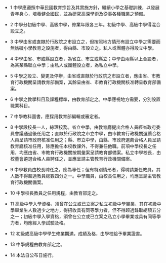 * 1 中學應遵照中華民國教育宗旨及其實施方針，繼續小學之基礎訓練，以發展青年身心，培養健全國民，並為研究高深學術及從事各種職業之預備。

* 2 中學分初級中學、高級中學，修業年限各三年。初級中學、高級中學得混合設立之。

* 3 中學由省或直隸於行政院之市設立之，但按照地方情形有設立中學之需要而無妨礙小學教育之設施者，得由縣、市設立之。私人或團體亦得設立中學。

* 4 中學由省、市或縣設立者，為省立、市立或縣立；中學由兩縣以上合設者，為某某縣聯立中學；由私人或團體設立者，為私立中學。

* 5 中學之設立、變更及停辦，由省或直隸於行政院之市設立者，應由省、市教育行政機關呈請教育部備案，其餘呈由省、市教育行政機關核准轉呈教育部備案。

* 6 中學之教學科目及課程標準，由教育部定之。中學應視地方需要，分別設置職業科目。

* 7 中學教科圖書，應採用教育部編輯或審定者。

* 8 中學設校長一人，綜理校務。省立中學，由教育廳提出合格人員經省政府委員會議通過後任用之；直隸於行政院之市立中學，由市教育行政機關選薦合格人員呈請市政府核准任用之；縣、市立中學，由縣、市政府選薦合格人員呈請教育廳核准任用，除應擔任本校教課外，不得兼任他職。前項中學校長之任用，均應由省、市教育行政機關按期彙案呈請教育部備案。私立中學校長，由校董會遴選合格人員聘任之，並應呈請主管教育行政機關備案。

* 9 中學教員由校長聘任之，應為專任；但有特別情形者，得聘請兼任教員，其人數不得超過教員總數四分之一。中學職員，由校長任用之，均應呈請主管教育行政機關備案。

* 10 中學校長教員之任用規程，由教育部定之。

* 11 高級中學入學資格，須曾在公立或已立案之私立初級中學畢業，其在初級中學畢業生人數過少之地方，得招收具有同等學力者，但不得超過錄取總額五分之一；初級中學入學資格，須曾在公立或已立案之私立小學畢業或具有同等學力者，均應經入學試驗及格。

* 12 初級或高級中學學生修業期滿，成績及格，由學校給予畢業證書。

* 13 中學規程由教育部定之。

* 14 本法自公布日施行。

